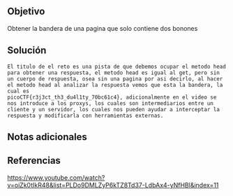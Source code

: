 ## Objetivo
Obtener la bandera de una pagina que solo contiene dos bonones

## Solución
```
El titulo de el reto es una pista de que debemos ocupar el metodo head para obtener una respuesta, el metodo head es igual al get, pero sin un cuerpo de respuesta, osea sin una pagina por asi decirlo, al hacer el metodo head al analizar la respuesta vemos que esta la bandera, la cual es 
picoCTF{r3j3ct_th3_du4l1ty_70bc61c4}, adicionalmente en el video se nos introduce a los proxys, los cuales son intermediarios entre un cliente y un servidor, los cuales nos pueden ayudar a interceptar la respuesta y modificarla con herramientas externas.
```
## Notas adicionales
## Referencias
https://www.youtube.com/watch?v=oiZk0tIkR48&list=PLDo9DMLZyP6kTZ8Td37-LdbAx4-yNfHBl&index=11
